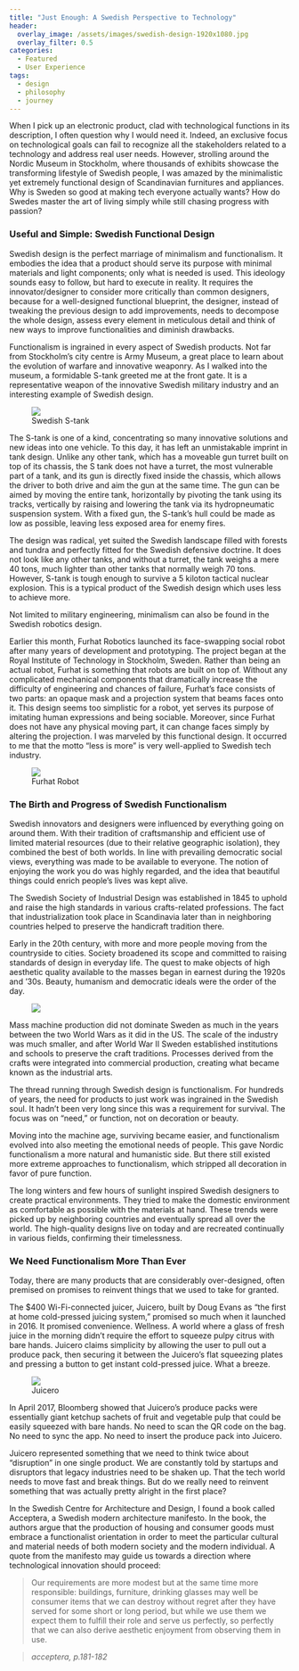 ```yaml
---
title: "Just Enough: A Swedish Perspective to Technology"
header:
  overlay_image: /assets/images/swedish-design-1920x1080.jpg
  overlay_filter: 0.5
categories:
  - Featured
  - User Experience
tags:
  - design
  - philosophy
  - journey
---
```


When I pick up an electronic product, clad with technological functions in its description, I often question why I would need it. Indeed, an exclusive focus on technological goals can fail to recognize all the stakeholders related to a technology and address real user needs. However, strolling around the Nordic Museum in Stockholm, where thousands of exhibits showcase the transforming lifestyle of Swedish people, I was amazed by the minimalistic yet extremely functional design of Scandinavian furnitures and appliances. Why is Sweden so good at making tech everyone actually wants? How do Swedes master the art of living simply while still chasing progress with passion?

### Useful and Simple: Swedish Functional Design

Swedish design is the perfect marriage of minimalism and functionalism. It embodies the idea that a product should serve its purpose with minimal materials and light components; only what is needed is used. This ideology sounds easy to follow, but hard to execute in reality. It requires the innovator/designer to consider more critically than common designers, because for a well-designed functional blueprint, the designer, instead of tweaking the previous design to add improvements, needs to decompose the whole design, assess every element in meticulous detail and think of new ways to improve functionalities and diminish drawbacks.

Functionalism is ingrained in every aspect of Swedish products. Not far from Stockholm’s city centre is Army Museum, a great place to learn about the evolution of warfare and innovative weaponry. As I walked into the museum, a formidable S-tank greeted me at the front gate. It is a representative weapon of the innovative Swedish military industry and an interesting example of  Swedish design.

<figure>
	<a href="/assets/images/s-tank.jpg"><img src="/assets/images/s-tank.jpg"></a>
	<figcaption>Swedish S-tank</figcaption>
</figure>

The S-tank is one of a kind, concentrating so many innovative solutions and new ideas into one vehicle. To this day, it has left an unmistakable imprint in tank design. Unlike any other tank, which has a moveable gun turret built on top of its chassis, the S tank does not have a turret, the most vulnerable part of a tank, and its gun is directly fixed inside the chassis, which allows the driver to both drive and aim the gun at the same time. The gun can be aimed by moving the entire tank, horizontally by pivoting the tank using its tracks, vertically by raising and lowering the tank via its hydropneumatic suspension system. With a fixed gun, the S-tank’s hull could be made as low as possible, leaving less exposed area for enemy fires.

The design was radical, yet suited the Swedish landscape filled with forests and tundra and perfectly fitted for the Swedish defensive doctrine. It does not look like any other tanks, and without a turret, the tank weighs a mere 40 tons, much lighter than other tanks that normally weigh 70 tons. However, S-tank is tough enough to survive a 5 kiloton tactical nuclear explosion. This is a typical product of the Swedish design which uses less to achieve more.

Not limited to military engineering, minimalism can also be found in the Swedish robotics design.

Earlier this month, Furhat Robotics launched its face-swapping social robot after many years of development and prototyping. The project began at the Royal Institute of Technology in Stockholm, Sweden. Rather than being an actual robot, Furhat is something that robots are built on top of. Without any complicated mechanical components that dramatically increase the difficulty of engineering and chances of failure, Furhat’s face consists of two parts: an opaque mask and a projection system that beams faces onto it. This design seems too simplistic for a robot, yet serves its purpose of imitating human expressions and being sociable. Moreover, since Furhat does not have any physical moving part, it can change faces simply by altering the projection.  I was marveled by this functional design. It occurred to me that the motto “less is more” is very well-applied to Swedish tech industry.

<figure>
	<a href="/assets/images/furhat-robotics.jpg"><img src="/assets/images/furhat-robotics.jpg"></a>
	<figcaption>Furhat Robot</figcaption>
</figure>

### The Birth and Progress of Swedish Functionalism

Swedish innovators and designers were influenced by everything going on around them. With their tradition of craftsmanship and efficient use of limited material resources (due to their relative geographic isolation), they combined the best of both worlds. In line with prevailing democratic social views, everything was made to be available to everyone. The notion of enjoying the work you do was highly regarded, and the idea that beautiful things could enrich people’s lives was kept alive.

The Swedish Society of Industrial Design was established in 1845 to uphold and raise the high standards in various crafts-related professions. The fact that industrialization took place in Scandinavia later than in neighboring countries helped to preserve the handicraft tradition there.

Early in the 20th century, with more and more people moving from the countryside to cities.  Society broadened its scope and committed to raising standards of design in everyday life. The quest to make objects of high aesthetic quality available to the masses began in earnest during the 1920s and ’30s. Beauty, humanism and democratic ideals were the order of the day.

<figure>
	<a href="/assets/images/swedish-home.jpg"><img src="/assets/images/swedish-home.jpg"></a>
</figure>

Mass machine production did not dominate Sweden as much in the years between the two World Wars as it did in the US. The scale of the industry was much smaller, and after World War II Sweden established institutions and schools to preserve the craft traditions. Processes derived from the crafts were integrated into commercial production, creating what became known as the industrial arts.

The thread running through Swedish design is functionalism. For hundreds of years, the need for products to just work was ingrained in the Swedish soul. It hadn’t been very long since this was a requirement for survival. The focus was on “need,” or function, not on decoration or beauty.

Moving into the machine age, surviving became easier, and functionalism evolved into also meeting the emotional needs of people. This gave Nordic functionalism a more natural and humanistic side. But there still existed more extreme approaches to functionalism, which stripped all decoration in favor of pure function.

The long winters and few hours of sunlight inspired Swedish designers to create practical environments. They tried to make the domestic environment as comfortable as possible with the materials at hand. These trends were picked up by neighboring countries and eventually spread all over the world. The high-quality designs live on today and are recreated continually in various fields, confirming their timelessness.

### We Need Functionalism More Than Ever

Today, there are many products that are considerably over-designed, often premised on promises to reinvent things that we used to take for granted.

The $400 Wi-Fi-connected juicer, Juicero, built by Doug Evans as “the first at home cold-pressed juicing system,” promised so much when it launched in 2016. It promised convenience. Wellness. A world where a glass of fresh juice in the morning didn’t require the effort to squeeze pulpy citrus with bare hands. Juicero claims simplicity by allowing the user to pull out a produce pack, then securing it between the Juicero’s flat squeezing plates and pressing a button to get instant cold-pressed juice. What a breeze.

<figure>
	<a href="/assets/images/juicero.jpg"><img src="/assets/images/juicero.jpg"></a>
	<figcaption>Juicero</figcaption>
</figure>

In April 2017, Bloomberg showed that Juicero’s produce packs were essentially giant ketchup sachets of fruit and vegetable pulp that could be easily squeezed with bare hands. No need to scan the QR code on the bag. No need to sync the app. No need to insert the produce pack into Juicero.

Juicero represented something that we need to think twice about “disruption” in one single product. We are constantly told by startups and disruptors that legacy industries need to be shaken up. That the tech world needs to move fast and break things. But do we really need to reinvent something that was actually pretty alright in the first place?

In the Swedish Centre for Architecture and Design, I found a book called Acceptera,  a Swedish modern architecture manifesto. In the book, the authors argue that the production of housing and consumer goods must embrace a functionalist orientation in order to meet the particular cultural and material needs of both modern society and the modern individual. A quote from the manifesto may guide us towards a direction where technological innovation should proceed:

> Our requirements are more modest but at the same time more responsible: buildings, furniture, drinking glasses may well be consumer items that we can destroy without regret after they have served for some short or long period, but while we use them we expect them to fulfill their role and serve us perfectly, so perfectly that we can also derive aesthetic enjoyment from observing them in use.

> <cite>acceptera, p.181-182</cite>